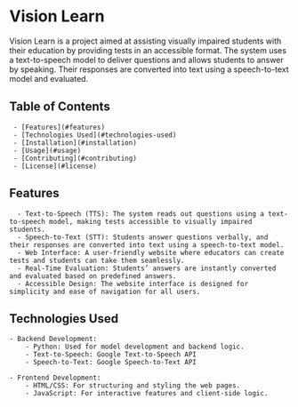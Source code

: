 # Vision Learn

Vision Learn is a project aimed at assisting visually impaired students with their education by providing tests in an accessible format. The system uses a text-to-speech model to deliver questions and allows students to answer by speaking. Their responses are converted into text using a speech-to-text model and evaluated.

## Table of Contents
     - [Features](#features)
     - [Technologies Used](#technologies-used)
     - [Installation](#installation)
     - [Usage](#usage)
     - [Contributing](#contributing)
     - [License](#license)

## Features

      - Text-to-Speech (TTS): The system reads out questions using a text-to-speech model, making tests accessible to visually impaired students.
      - Speech-to-Text (STT): Students answer questions verbally, and their responses are converted into text using a speech-to-text model.
      - Web Interface: A user-friendly website where educators can create tests and students can take them seamlessly.
      - Real-Time Evaluation: Students’ answers are instantly converted and evaluated based on predefined answers.
      - Accessible Design: The website interface is designed for simplicity and ease of navigation for all users.

## Technologies Used

    - Backend Development:
        - Python: Used for model development and backend logic.
        - Text-to-Speech: Google Text-to-Speech API
        - Speech-to-Text: Google Speech-to-Text API
  
    - Frontend Development:
        - HTML/CSS: For structuring and styling the web pages.
        - JavaScript: For interactive features and client-side logic.
  

